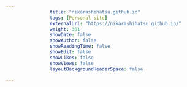 ---
                title: "nikarashihatsu.github.io"
                tags: [Personal site]
                externalUrl: "https://nikarashihatsu.github.io/"
                weight: 361
                showDate: false
                showAuthor: false
                showReadingTime: false
                showEdit: false
                showLikes: false
                showViews: false
                layoutBackgroundHeaderSpace: false
                ---
